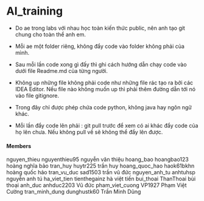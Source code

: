 # AI_training
- Do ae trong labs với nhau học toàn kiến thức public, nên anh tạo git chung cho toàn thể anh em.
- Mỗi ae một folder riêng, không đẩy code vào folder không phải của mình.
- Sau mỗi lần code xong gì đấy thì ghi cách hướng dẫn chạy code vào dưới file Readme.md của từng người.
- Không up những file không phải code như những file rác tạo ra bởi các IDEA Editor. Nếu file nào không muốn up thì phải thêm đường dẫn tới nó vào file gitignore.
- Trong đây chỉ được phép chứa code python, không java hay ngôn ngữ khác.

- Mỗi lần đẩy code lên phải : git pull trước để xem có ai khác đẩy code của họ lên chưa.
Nếu không pull về sẽ không thể đẩy lên được.

#### Members 
nguyen_thieu        nguyenthieu95   nguyễn văn thiệu 
hoang_bao           hoangbao123     hoàng nghĩa bảo 
tran_huy            huytr225        trần huy 
hoang_quoc_hao      haok61bkhn      hoàng quốc hảo 
tran_vu_duc         sad1503         trần vũ đức 
nguyen_anh_tu       anhtuhsp        nguyễn anh tú 
ha_viet_tien        tienthegainz    hà việt tiến 
bui_thoai           ThanThoai       bùi thoại 
anh_duc             anhduc2203      Vũ đức 
pham_viet_cuong     VP1927          Phạm Việt Cường
tran_minh_dung      dunghustk60     Trần Minh Dũng 



